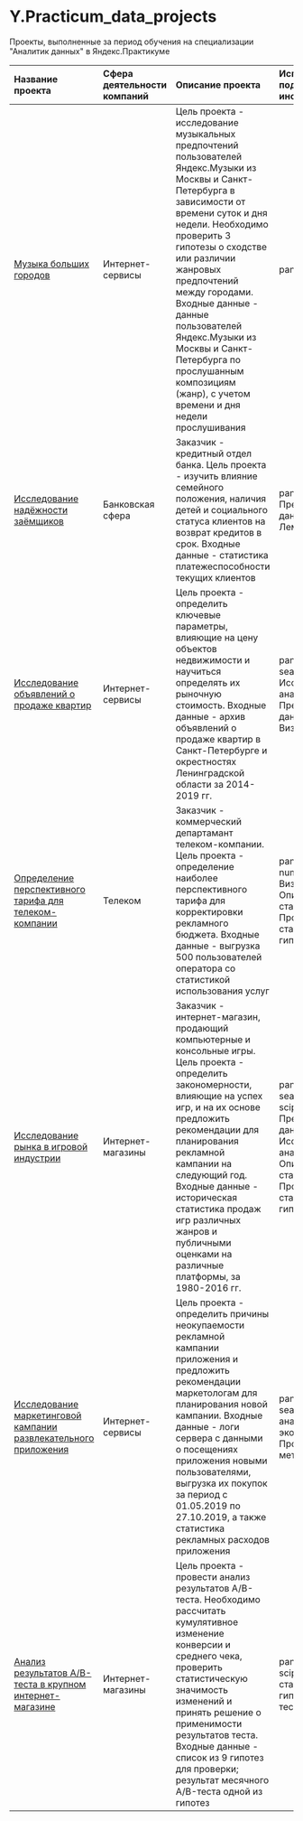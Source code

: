 # Y.Practicum_data_projects
Проекты, выполненные за период обучения на специализации "Аналитик данных" в Яндекс.Практикуме

|Название проекта|Сфера деятельности компаний|Описание проекта|Используемые подходы и инструменты|
|:-------------|:-------------|:--------------|:-----|
|[Музыка больших городов](https://github.com/vdanil61/Y.Practicum_data_projects/tree/main/1_Музыка%20больших%20городов)|Интернет-сервисы|Цель проекта - исследование музыкальных предпочтений пользователей Яндекс.Музыки из Москвы и Санкт-Петербурга в зависимости от времени суток и дня недели. Необходимо проверить 3 гипотезы о сходстве или различии жанровых предпочтений между городами. Входные данные - данные пользователей Яндекс.Музыки из Москвы и Санкт-Петербурга по прослушанным композициям (жанр), с учетом времени и дня недели прослушивания|pandas|
|[Исследование надёжности заёмщиков](https://github.com/vdanil61/Y.Practicum_data_projects/tree/main/2_Исследование%20надёжности%20заёмщиков)|Банковская сфера|Заказчик - кредитный отдел банка. Цель проекта - изучить влияние семейного положения, наличия детей и социального статуса клиентов на возврат кредитов в срок. Входные данные - статистика платежеспособности текущих клиентов|pandas, pymystem3, Предобработка данных, Лемматизация|
|[Исследование объявлений о продаже квартир](https://github.com/vdanil61/Y.Practicum_data_projects/tree/main/3_Исследование%20объявлений%20о%20продаже%20квартир)|Интернет-сервисы|Цель проекта - определить ключевые параметры, влияющие на цену объектов недвижимости и научиться определять их рыночную стоимость. Входные данные - архив объявлений о продаже квартир в Санкт-Петербурге и окрестностях Ленинградской области за 2014-2019 гг.|pandas, matplotlib, seaborn, Исследовательский анализ данных, Предобработка данных, Визуализация|
|[Определение перспективного тарифа для телеком-компании](https://github.com/vdanil61/Y.Practicum_data_projects/tree/main/4_Определение%20перспективного%20тарифа%20для%20телеком-компании)|Телеком|Заказчик - коммерческий департамант телеком-компании. Цель проекта - определение наиболее перспективного тарифа для корректировки рекламного бюджета. Входные данные - выгрузка 500 пользователей оператора со статистикой использования услуг|pandas, matplotlib, numpy, scipy, Визуализация, Описательная статистика, Проверка статистических гипотез|
|[Исследование рынка в игровой индустрии](https://github.com/vdanil61/Y.Practicum_data_projects/tree/main/5_Исследование%20рынка%20в%20игровой%20индустрии)|Интернет-магазины|Заказчик - интернет-магазин, продающий компьютерные и консольные игры. Цель проекта - определить закономерности, влияющие на успех игр, и на их основе предложить рекомендации для планирования рекламной кампании на следующий год. Входные данные - историческая статистика продаж игр различных жанров и публичными оценками на различные платформы, за 1980-2016 гг. |pandas, matplotlib, seaborn, numpy, scipy, Предобрабтка данных, Исследовательский анализ данных, Описательная статистика, Проверка статистических гипотез|
|[Исследование маркетинговой кампании развлекательного приложения](https://github.com/vdanil61/Y.Practicum_data_projects/tree/main/6_Исследование%20маркетинговой%20кампании%20развлекательного%20приложения)|Интернет-сервисы|Цель проекта - определить причины неокупаемости рекламной кампании приложения и предложить рекомендации маркетологам для планирования новой кампании. Входные данные - логи сервера с данными о посещениях приложения новыми пользователями, выгрузка их покупок за период с 01.05.2019 по 27.10.2019, а также статистика рекламных расходов приложения|pandas, matplotlib, seaborn, Когортный анализ, Юнит-экономика, Продуктовые метрики|
|[Анализ результатов A/B-теста в крупном интернет-магазине](https://github.com/vdanil61/Y.Practicum_data_projects/tree/main/7_Анализ%20результатов%20A:B-теста%20в%20крупном%20интернет-магазине)|Интернет-магазины|Цель проекта - провести анализ результатов A/B-теста. Необходимо рассчитать кумулятивное изменение конверсии и среднего чека, проверить статистическую значимость изменений и принять решение о применимости результатов теста. Входные данные - список из 9 гипотез для проверки; результат месячного A/B-теста одной из гипотез|pandas, matplotlib, scipy, Проверка статистических гипотез, A/B-тестирование|
